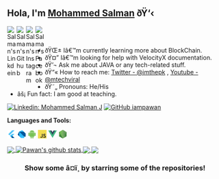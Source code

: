 ## Hola, I'm [Mohammed Salman](mohammedsalmansmj@gmail.com) ðŸ‘‹

<a href="https://www.linkedin.com/in/mohammed-salman-j-b1672a20a/">
  <img align="left" alt="Salman's Linkdein" width="22px" src="https://cdn.jsdelivr.net/npm/simple-icons@v3/icons/linkedin.svg" />
</a>
<a href="https://github.com/SalmanACE">
  <img align="left" alt="Salman's Github" width="22px" src="https://cdn.jsdelivr.net/npm/simple-icons@v3/icons/github.svg" />
</a>
<a href="https://www.instagram.com/salman.ace/">
  <img align="left" alt="Salman's Instagram" width="22px" src="https://cdn.jsdelivr.net/npm/simple-icons@v3/icons/instagram.svg" />
</a>
<a href="https://www.facebook.com/salmancrazieS/">
  <img align="left" alt="Salman's Facebook" width="22px" src="https://cdn.jsdelivr.net/npm/simple-icons@v3/icons/facebook.svg" />
</a>

<br/>
<br/>


- ðŸŒ± Iâ€™m currently learning more about BlockChain.
- ðŸ¤” Iâ€™m looking for help with VelocityX documentation.
- ðŸ’¬ Ask me about JAVA or any tech-related stuff.
- ðŸ“« How to reach me: [Twitter - @imthepk](https://twitter.com/imthepk) , [Youtube - @mtechviral](https://youtube.com/mtechviral)
- ðŸ˜„ Pronouns: He/His
- âš¡ Fun fact: I am good at teaching.

[![Linkedin: Mohammed Salman J](https://img.shields.io/badge/-imthepk-blue?style=flat-square&logo=Linkedin&logoColor=white&link=https://www.linkedin.com/in/mohammed-salman-j-b1672a20a/)](https://www.linkedin.com/in/mohammed-salman-j-b1672a20a/)
[![GitHub iampawan](https://img.shields.io/github/followers/iampawan?label=follow&style=social)](https://github.com/SalmanACE)


**Languages and Tools:**  

<code><img height="20" src="https://raw.githubusercontent.com/github/explore/80688e429a7d4ef2fca1e82350fe8e3517d3494d/topics/flutter/flutter.png"></code>
<code><img height="20" src="https://raw.githubusercontent.com/github/explore/80688e429a7d4ef2fca1e82350fe8e3517d3494d/topics/dart/dart.png"></code>
<code><img height="20" src="https://raw.githubusercontent.com/github/explore/80688e429a7d4ef2fca1e82350fe8e3517d3494d/topics/android/android.png"></code>
<code><img height="20" src="https://raw.githubusercontent.com/github/explore/80688e429a7d4ef2fca1e82350fe8e3517d3494d/topics/javascript/javascript.png"></code>
<code><img height="20" src="https://raw.githubusercontent.com/github/explore/80688e429a7d4ef2fca1e82350fe8e3517d3494d/topics/vue/vue.png"></code>
<code><img height="20" src="https://raw.githubusercontent.com/github/explore/80688e429a7d4ef2fca1e82350fe8e3517d3494d/topics/nodejs/nodejs.png"></code>    

<a href="https://github.com/iampawan">
  <img align="center" src="https://github-readme-stats.vercel.app/api/top-langs/?username=iampawan&theme=light&hide_langs_below=1" />
</a>
<a href="https://github.com/iampawan">
 <img align="center" src="https://github-readme-stats.vercel.app/api?username=iampawan&show_icons=true&theme=light&line_height=27" alt="Pawan's github stats"/>
</a>
<a href="https://github.com/iampawan/FlutterExampleApps">
  <img align="center" src="https://github-readme-stats.vercel.app/api/pin/?username=iampawan&repo=FlutterExampleApps&theme=light" />

</a>
<a href="https://github.com/iampawan/VelocityX">
 <img align="center" src="https://github-readme-stats.vercel.app/api/pin/?username=iampawan&repo=VelocityX&theme=light" />
</a>

<div align="center">

### Show some â¤ï¸ by starring some of the repositories!

</div>

